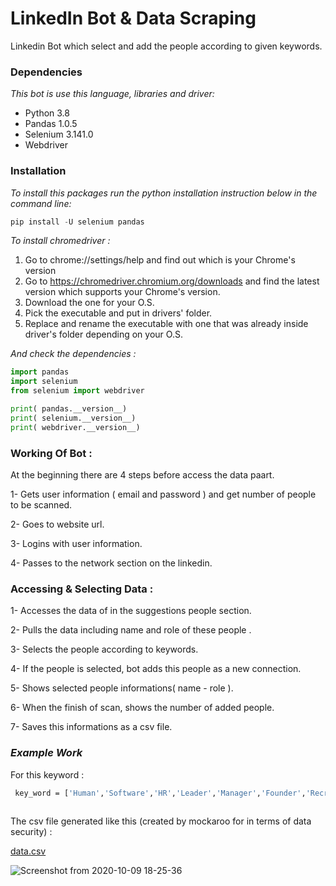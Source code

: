 # LinkedIn Bot & Data Scraping 
 
Linkedin Bot which select and add the people according to given keywords.


### Dependencies 

*This bot is use this language, libraries and driver:*

 - Python 3.8
 - Pandas 1.0.5
 - Selenium 3.141.0
 - Webdriver


 ### Installation
 
 *To install this packages run the python installation instruction below in the command line:*
  
```python
pip install -U selenium pandas 

```
*To install chromedriver :*

1. Go to chrome://settings/help and find out which is your Chrome's version
2. Go to https://chromedriver.chromium.org/downloads and find the latest version which supports your Chrome's version.
3. Download the one for your O.S.
4. Pick the executable and put in drivers' folder.
5. Replace and rename the executable with one that was already inside driver's folder depending on your O.S.
 
*And check the dependencies :*

```python
import pandas
import selenium
from selenium import webdriver

print( pandas.__version__)
print( selenium.__version__)
print( webdriver.__version__)
```

### Working Of Bot : 

At the beginning there are 4 steps before access the data paart.

1- Gets user information ( email and password ) and get number of people to be scanned.

2- Goes to website url.

3- Logins with user information.

4- Passes to the network section on the linkedin.


### Accessing & Selecting Data :

1- Accesses the data of in the suggestions people section.

2- Pulls the data including name and role of these people .

3- Selects the people according to keywords.

4- If the people is selected, bot adds this people as a new connection.

5- Shows selected people informations( name - role ).

6- When the finish of scan, shows the number of added people.

7- Saves this informations as a csv file.  

### ***Example Work***

For this keyword :

```bash
 key_word = ['Human','Software','HR','Leader','Manager','Founder','Recruitment','Machine Learning','Data','Vision', ]
 
```
The csv file generated like this (created by mockaroo for in terms of data security) :

[data.csv](https://github.com/esencgr/Python_Projects/blob/master/Data_Scraping/data.csv)

![Screenshot from 2020-10-09 18-25-36](https://user-images.githubusercontent.com/32637622/95602178-33aacd00-0a5d-11eb-9b3f-ac91d968de0d.png)
